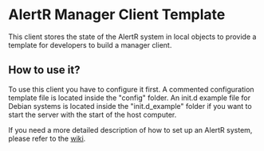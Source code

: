 # AlertR Manager Client Template

This client stores the state of the AlertR system in local objects to provide a template for developers to build a manager client.


## How to use it?

To use this client you have to configure it first. A commented configuration template file is located inside the "config" folder. An init.d example file for Debian systems is located inside the "init.d_example" folder if you want to start the server with the start of the host computer.

If you need a more detailed description of how to set up an AlertR system, please refer to the [wiki](https://github.com/sqall01/alertR/wiki).